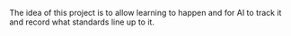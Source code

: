 The idea of this project is to allow learning to happen and for AI to track it and record what standards line up to it. 
